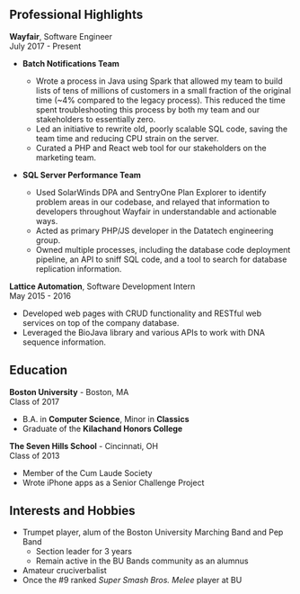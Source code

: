 ## Professional Highlights

**Wayfair**, Software Engineer  
July 2017 - Present
* **Batch Notifications Team**
    * Wrote a process in Java using Spark that allowed my team to build lists of tens of millions of customers in a small fraction of the original time (~4% compared to the legacy process). This reduced the time spent troubleshooting this process by both my team and our stakeholders to essentially zero.
    * Led an initiative to rewrite old, poorly scalable SQL code, saving the team time and reducing CPU strain on the server.
    * Curated a PHP and React web tool for our stakeholders on the marketing team.

* **SQL Server Performance Team**
    * Used SolarWinds DPA and SentryOne Plan Explorer to identify problem areas in our codebase, and relayed that information to developers throughout Wayfair in understandable and actionable ways.
    * Acted as primary PHP/JS developer in the Datatech engineering group.
    * Owned multiple processes, including the database code deployment pipeline, an API to sniff SQL code, and a tool to search for database replication information.

**Lattice Automation**, Software Development Intern  
May 2015 - 2016
* Developed web pages with CRUD functionality and RESTful web services on top of the company database.
* Leveraged the BioJava library and various APIs to work with DNA sequence information.

## Education
**Boston University** - Boston, MA  
Class of 2017
* B.A. in **Computer Science**, Minor in **Classics**
* Graduate of the **Kilachand Honors College**

**The Seven Hills School** - Cincinnati, OH  
Class of 2013
* Member of the Cum Laude Society
* Wrote iPhone apps as a Senior Challenge Project


## Interests and Hobbies

* Trumpet player, alum of the Boston University Marching Band and Pep Band
    * Section leader for 3 years
    * Remain active in the BU Bands community as an alumnus
* Amateur cruciverbalist
* Once the #9 ranked _Super Smash Bros. Melee_ player at BU
